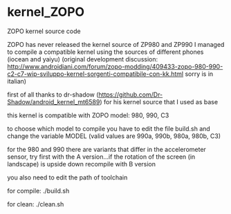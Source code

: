 kernel_ZOPO
===========

ZOPO kernel source code

ZOPO has never released the kernel source of ZP980 and ZP990
I managed to compile a compatible kernel using the sources of different phones (iocean and yaiyu)
(original development discussion: http://www.androidiani.com/forum/zopo-modding/409433-zopo-980-990-c2-c7-wip-sviluppo-kernel-sorgenti-compatibile-con-kk.html sorry is in italian)

first of all thanks to dr-shadow (https://github.com/Dr-Shadow/android_kernel_mt6589) for his kernel source that I used as base

this kernel is compatible with ZOPO model: 980, 990, C3

to choose which model to compile you have to edit the file build.sh and change the variable MODEL (valid values ​​are 990a, 990b, 980a, 980b, C3)

for the 980 and 990 there are variants that differ in the accelerometer sensor, try first with the A version...if the rotation of the screen (in landscape) is upside down recompile with B version

you also need to edit the path of toolchain


for compile:
./build.sh

for clean:
./clean.sh
